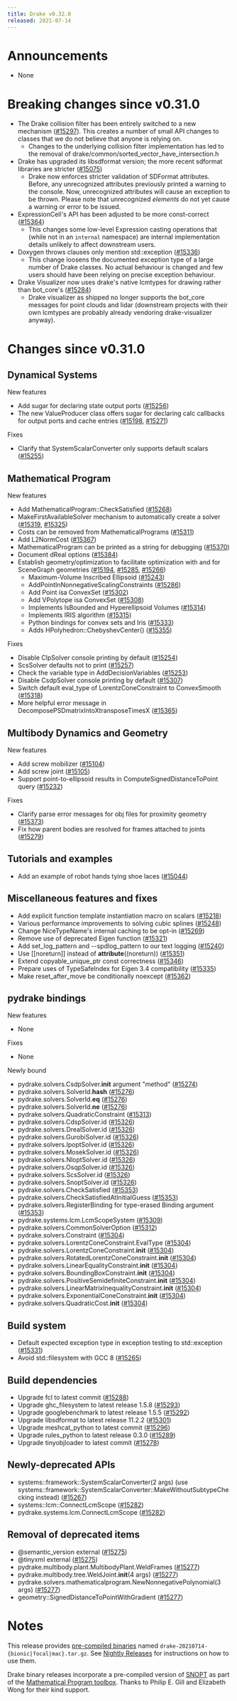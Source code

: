 ```yaml
---
title: Drake v0.32.0
released: 2021-07-14
---
```


# Announcements

* None

# Breaking changes since v0.31.0

* The Drake collision filter has been entirely switched to a new mechanism ([#15297][_#15297]).  This creates a number of small API changes to classes that we do not believe that anyone is relying on.
  * Changes to the underlying collision filter implementation has led to the removal of drake/common/sorted_vector_have_intersection.h
* Drake has upgraded its libsdformat version; the more recent sdformat libraries are stricter ([#15075][_#15075])
  * Drake now enforces stricter validation of SDFormat attributes. Before, any unrecognized attributes previously printed a warning to the console. Now, unrecognized attributes will cause an exception to be thrown. Please note that unrecognized _elements_ do not yet cause a warning or error to be issued.
* ExpressionCell's API has been adjusted to be more const-correct ([#15364][_#15364])
  * This changes some low-level Expression casting operations that (while not in an `internal` namespace) are internal implementation details unlikely to affect downstream users.
* Doxygen throws clauses only mention std::exception ([#15336][_#15336])
  * This change loosens the documented exception type of a large number of Drake classes.  No actual behaviour is changed and few users should have been relying on precise exception behaviour.
* Drake Visualizer now uses drake's native lcmtypes for drawing rather than bot_core's ([#15284][_#15284])
  * Drake visualizer as shipped no longer supports the bot_core messages for point clouds and lidar (downstream projects with their own lcmtypes are probably already vendoring drake-visualizer anyway).

# Changes since v0.31.0

## Dynamical Systems

<!-- <relnotes for systems go here> -->

New features

* Add sugar for declaring state output ports ([#15256][_#15256])
* The new ValueProducer class offers sugar for declaring calc callbacks for output ports and cache entries ([#15198][_#15198], [#15271][_#15271])

Fixes

* Clarify that SystemScalarConverter only supports default scalars ([#15255][_#15255])

## Mathematical Program

<!-- <relnotes for solvers go here> -->

New features

* Add MathematicalProgram::CheckSatisfied ([#15268][_#15268])
* MakeFirstAvailableSolver mechanism to automatically create a solver ([#15319][_#15319], [#15325][_#15325])
* Costs can be removed from MathematicalPrograms ([#15311][_#15311])
* Add L2NormCost ([#15367][_#15367])
* MathematicalProgram can be printed as a string for debugging ([#15370][_#15370])
* Document dReal options ([#15384][_#15384])
* Establish geometry/optimization to facilitate optimization with and for SceneGraph geometries ([#15194][_#15194], [#15285][_#15285], [#15266][_#15266])
  * Maximum-Volume Inscribed Ellipsoid ([#15243][_#15243])
  * AddPointInNonnegativeScalingConstraints ([#15286][_#15286])
  * Add Point isa ConvexSet ([#15302][_#15302])
  * Add VPolytope isa ConvexSet ([#15308][_#15308])
  * Implements IsBounded and Hyperellipsoid Volumes ([#15314][_#15314])
  * Implements IRIS algorithm ([#15315][_#15315])
  * Python bindings for convex sets and Iris ([#15333][_#15333])
  * Adds HPolyhedron::ChebyshevCenter() ([#15355][_#15355])

Fixes

* Disable ClpSolver console printing by default ([#15254][_#15254])
* ScsSolver defaults not to print ([#15257][_#15257])
* Check the variable type in AddDecisionVariables ([#15253][_#15253])
* Disable CsdpSolver console printing by default ([#15307][_#15307])
* Switch default eval_type of LorentzConeConstraint to ConvexSmooth ([#15318][_#15318])
* More helpful error message in DecomposePSDmatrixIntoXtransposeTimesX ([#15365][_#15365])

## Multibody Dynamics and Geometry

<!-- <relnotes for geometry,multibody go here> -->

New features

* Add screw mobilizer ([#15104][_#15104])
* Add screw joint ([#15105][_#15105])
* Support point-to-ellipsoid results in ComputeSignedDistanceToPoint query ([#15232][_#15232])

Fixes

* Clarify parse error messages for obj files for proximity geometry ([#15373][_#15373])
* Fix how parent bodies are resolved for frames attached to joints ([#15279][_#15279])

## Tutorials and examples

<!-- <relnotes for examples,tutorials go here> -->

* Add an example of robot hands tying shoe laces ([#15044][_#15044])

## Miscellaneous features and fixes

<!-- <relnotes for common,math,lcm,lcmtypes,manipulation,perception go here> -->

* Add explicit function template instantiation macro on scalars ([#15218][_#15218])
* Various performance improvements to solving cubic splines ([#15248][_#15248])
* Change NiceTypeName's internal caching to be opt-in ([#15269][_#15269])
* Remove use of deprecated Eigen function ([#15321][_#15321])
* Add set_log_pattern and --spdlog_pattern to our text logging ([#15240][_#15240])
* Use [[noreturn]] instead of __attribute__((noreturn)) ([#15351][_#15351])
* Extend copyable_unique_ptr const correctness ([#15346][_#15346])
* Prepare uses of TypeSafeIndex for Eigen 3.4 compatibility ([#15335][_#15335])
* Make reset_after_move be conditionally noexcept ([#15362][_#15362])


## pydrake bindings

<!-- <relnotes for bindings go here> -->

New features

* None

Fixes

* None

Newly bound

* pydrake.solvers.CsdpSolver.__init__ argument "method" ([#15274][_#15274])
* pydrake.solvers.SolverId.__hash__ ([#15276][_#15276])
* pydrake.solvers.SolverId.__eq__ ([#15276][_#15276])
* pydrake.solvers.SolverId.__ne__ ([#15276][_#15276])
* pydrake.solvers.QuadraticConstraint ([#15313][_#15313])
* pydrake.solvers.CdspSolver.id ([#15326][_#15326])
* pydrake.solvers.DrealSolver.id ([#15326][_#15326])
* pydrake.solvers.GurobiSolver.id ([#15326][_#15326])
* pydrake.solvers.IpoptSolver.id ([#15326][_#15326])
* pydrake.solvers.MosekSolver.id ([#15326][_#15326])
* pydrake.solvers.NloptSolver.id ([#15326][_#15326])
* pydrake.solvers.OsqpSolver.id ([#15326][_#15326])
* pydrake.solvers.ScsSolver.id ([#15326][_#15326])
* pydrake.solvers.SnoptSolver.id ([#15326][_#15326])
* pydrake.solvers.CheckSatisfied ([#15353][_#15353])
* pydrake.solvers.CheckSatisfiedAtInitialGuess ([#15353][_#15353])
* pydrake.solvers.RegisterBinding for type-erased Binding argument ([#15353][_#15353])
* pydrake.systems.lcm.LcmScopeSystem ([#15309][_#15309])
* pydrake.solvers.CommonSolverOption ([#15312][_#15312])
* pydrake.solvers.Constraint ([#15304][_#15304])
* pydrake.solvers.LorentzConeConstraint.EvalType ([#15304][_#15304])
* pydrake.solvers.LorentzConeConstraint.__init__ ([#15304][_#15304])
* pydrake.solvers.RotatedLorentzConeConstraint.__init__ ([#15304][_#15304])
* pydrake.solvers.LinearEqualityConstraint.__init__ ([#15304][_#15304])
* pydrake.solvers.BoundingBoxConstraint.__init__ ([#15304][_#15304])
* pydrake.solvers.PositiveSemidefiniteConstraint.__init__ ([#15304][_#15304])
* pydrake.solvers.LinearMatrixInequalityConstraint.__init__ ([#15304][_#15304])
* pydrake.solvers.ExponentialConeConstraint.__init__ ([#15304][_#15304])
* pydrake.solvers.QuadraticCost.__init__ ([#15304][_#15304])

## Build system

<!-- <relnotes for cmake,doc,setup,third_party,tools go here> -->

* Default expected exception type in exception testing to std::exception ([#15331][_#15331])
* Avoid std::filesystem with GCC 8 ([#15265][_#15265])

## Build dependencies

<!-- Manually relocate any "Upgrade foo_external to latest" lines to here, -->
<!-- and then sort them alphabetically. -->

* Upgrade fcl to latest commit ([#15288][_#15288])
* Upgrade ghc_filesystem to latest release 1.5.8 ([#15293][_#15293])
* Upgrade googlebenchmark to latest release 1.5.5 ([#15292][_#15292])
* Upgrade libsdformat to latest release 11.2.2 ([#15301][_#15301])
* Upgrade meshcat_python to latest commit ([#15296][_#15296])
* Upgrade rules_python to latest release 0.3.0 ([#15289][_#15289])
* Upgrade tinyobjloader to latest commit ([#15278][_#15278])

## Newly-deprecated APIs


* systems::framework::SystemScalarConverter(2 args) (use systems::framework::SystemScalarConverter::MakeWithoutSubtypeChecking instead) ([#15267][_#15267])
* systems::lcm::ConnectLcmScope ([#15282][_#15282])
* pydrake.systems.lcm.ConnectLcmScope ([#15282][_#15282])

## Removal of deprecated items

* @semantic_version external ([#15275][_#15275])
* @tinyxml external ([#15275][_#15275])
* pydrake.multibody.plant.MultibodyPlant.WeldFrames ([#15277][_#15277])
* pydrake.multibody.tree.WeldJoint.__init__(4 args) ([#15277][_#15277])
* pydrake.solvers.mathematicalprogram.NewNonnegativePolynomial(3 args) ([#15277][_#15277])
* geometry::SignedDistanceToPointWithGradient ([#15277][_#15277])

# Notes


This release provides [pre-compiled binaries](https://github.com/RobotLocomotion/drake/releases/tag/v0.32.0) named
``drake-20210714-{bionic|focal|mac}.tar.gz``. See [Nightly Releases](/from_binary.html#nightly-releases) for instructions on how to use them.

Drake binary releases incorporate a pre-compiled version of [SNOPT](https://ccom.ucsd.edu/~optimizers/solvers/snopt/) as part of the
[Mathematical Program toolbox](https://drake.mit.edu/doxygen_cxx/group__solvers.html). Thanks to
Philip E. Gill and Elizabeth Wong for their kind support.

<!-- <begin issue links> -->
[_#15044]: https://github.com/RobotLocomotion/drake/pull/15044
[_#15075]: https://github.com/RobotLocomotion/drake/pull/15075
[_#15104]: https://github.com/RobotLocomotion/drake/pull/15104
[_#15105]: https://github.com/RobotLocomotion/drake/pull/15105
[_#15194]: https://github.com/RobotLocomotion/drake/pull/15194
[_#15198]: https://github.com/RobotLocomotion/drake/pull/15198
[_#15218]: https://github.com/RobotLocomotion/drake/pull/15218
[_#15232]: https://github.com/RobotLocomotion/drake/pull/15232
[_#15240]: https://github.com/RobotLocomotion/drake/pull/15240
[_#15243]: https://github.com/RobotLocomotion/drake/pull/15243
[_#15248]: https://github.com/RobotLocomotion/drake/pull/15248
[_#15253]: https://github.com/RobotLocomotion/drake/pull/15253
[_#15254]: https://github.com/RobotLocomotion/drake/pull/15254
[_#15255]: https://github.com/RobotLocomotion/drake/pull/15255
[_#15256]: https://github.com/RobotLocomotion/drake/pull/15256
[_#15257]: https://github.com/RobotLocomotion/drake/pull/15257
[_#15265]: https://github.com/RobotLocomotion/drake/pull/15265
[_#15266]: https://github.com/RobotLocomotion/drake/pull/15266
[_#15267]: https://github.com/RobotLocomotion/drake/pull/15267
[_#15268]: https://github.com/RobotLocomotion/drake/pull/15268
[_#15269]: https://github.com/RobotLocomotion/drake/pull/15269
[_#15271]: https://github.com/RobotLocomotion/drake/pull/15271
[_#15274]: https://github.com/RobotLocomotion/drake/pull/15274
[_#15275]: https://github.com/RobotLocomotion/drake/pull/15275
[_#15276]: https://github.com/RobotLocomotion/drake/pull/15276
[_#15277]: https://github.com/RobotLocomotion/drake/pull/15277
[_#15278]: https://github.com/RobotLocomotion/drake/pull/15278
[_#15279]: https://github.com/RobotLocomotion/drake/pull/15279
[_#15282]: https://github.com/RobotLocomotion/drake/pull/15282
[_#15284]: https://github.com/RobotLocomotion/drake/pull/15284
[_#15285]: https://github.com/RobotLocomotion/drake/pull/15285
[_#15286]: https://github.com/RobotLocomotion/drake/pull/15286
[_#15288]: https://github.com/RobotLocomotion/drake/pull/15288
[_#15289]: https://github.com/RobotLocomotion/drake/pull/15289
[_#15292]: https://github.com/RobotLocomotion/drake/pull/15292
[_#15293]: https://github.com/RobotLocomotion/drake/pull/15293
[_#15296]: https://github.com/RobotLocomotion/drake/pull/15296
[_#15297]: https://github.com/RobotLocomotion/drake/pull/15297
[_#15301]: https://github.com/RobotLocomotion/drake/pull/15301
[_#15302]: https://github.com/RobotLocomotion/drake/pull/15302
[_#15304]: https://github.com/RobotLocomotion/drake/pull/15304
[_#15307]: https://github.com/RobotLocomotion/drake/pull/15307
[_#15308]: https://github.com/RobotLocomotion/drake/pull/15308
[_#15309]: https://github.com/RobotLocomotion/drake/pull/15309
[_#15311]: https://github.com/RobotLocomotion/drake/pull/15311
[_#15312]: https://github.com/RobotLocomotion/drake/pull/15312
[_#15313]: https://github.com/RobotLocomotion/drake/pull/15313
[_#15314]: https://github.com/RobotLocomotion/drake/pull/15314
[_#15315]: https://github.com/RobotLocomotion/drake/pull/15315
[_#15318]: https://github.com/RobotLocomotion/drake/pull/15318
[_#15319]: https://github.com/RobotLocomotion/drake/pull/15319
[_#15321]: https://github.com/RobotLocomotion/drake/pull/15321
[_#15325]: https://github.com/RobotLocomotion/drake/pull/15325
[_#15326]: https://github.com/RobotLocomotion/drake/pull/15326
[_#15331]: https://github.com/RobotLocomotion/drake/pull/15331
[_#15333]: https://github.com/RobotLocomotion/drake/pull/15333
[_#15335]: https://github.com/RobotLocomotion/drake/pull/15335
[_#15336]: https://github.com/RobotLocomotion/drake/pull/15336
[_#15346]: https://github.com/RobotLocomotion/drake/pull/15346
[_#15351]: https://github.com/RobotLocomotion/drake/pull/15351
[_#15353]: https://github.com/RobotLocomotion/drake/pull/15353
[_#15355]: https://github.com/RobotLocomotion/drake/pull/15355
[_#15362]: https://github.com/RobotLocomotion/drake/pull/15362
[_#15364]: https://github.com/RobotLocomotion/drake/pull/15364
[_#15365]: https://github.com/RobotLocomotion/drake/pull/15365
[_#15367]: https://github.com/RobotLocomotion/drake/pull/15367
[_#15370]: https://github.com/RobotLocomotion/drake/pull/15370
[_#15373]: https://github.com/RobotLocomotion/drake/pull/15373
[_#15384]: https://github.com/RobotLocomotion/drake/pull/15384
<!-- <end issue links> -->

<!--
  Current oldest_commit 248db432faa66d19e0bb24c2fe539ec5bf58ea7f (exclusive).
  Current newest_commit 37832588e9e65a84d6eea121159d469309c32f2e (inclusive).
-->
